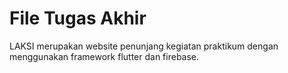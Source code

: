 # File Tugas Akhir

LAKSI merupakan website penunjang kegiatan praktikum dengan menggunakan framework flutter dan firebase.
